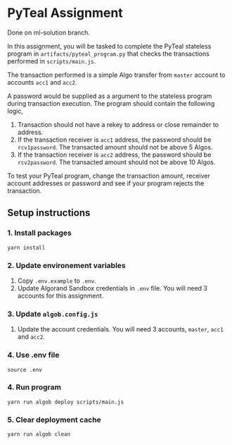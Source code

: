 # PyTeal Assignment

Done on ml-solution branch.

In this assignment, you will be tasked to complete the PyTeal stateless program in `artifacts/pyteal_program.py` that checks the transactions performed in `scripts/main.js`.

The transaction performed is a simple Algo transfer from `master` account to accounts `acc1` and `acc2`.

A password would be supplied as a argument to the stateless program during transaction execution. The program should contain the following logic,

1. Transaction should not have a rekey to address or close remainder to address.
2. If the transaction receiver is `acc1` address, the password should be `rcv1password`. The transacted amount should not be above 5 Algos.
3. If the transaction receiver is `acc2` address, the password should be `rcv2password`. The transacted amount should not be above 10 Algos.

To test your PyTeal program, change the transaction amount, receiver account addresses or password and see if your program rejects the transaction.

## Setup instructions

### 1. Install packages
```
yarn install
```

### 2. Update environement variables
1. Copy `.env.example` to `.env`.
2. Update Algorand Sandbox credentials in `.env` file. You will need 3 accounts for this assignment.

### 3. Update `algob.config.js`
1. Update the account credentials. You will need 3 accounts, `master`, `acc1` and `acc2`.

### 4. Use .env file
```
source .env
```

### 4. Run program
```
yarn run algob deploy scripts/main.js
```

### 5. Clear deployment cache
```
yarn run algob clean
```
